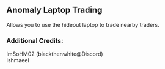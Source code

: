 ## Anomaly Laptop Trading
Allows you to use the hideout laptop to trade nearby traders.  

### Additional Credits:  
ImSoHM02 (blackthenwhite@Discord)  
Ishmaeel
